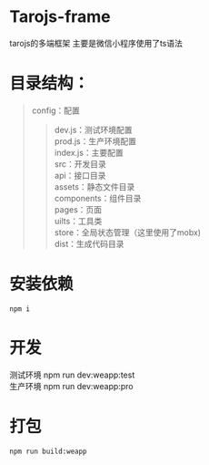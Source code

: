 # Tarojs-frame
tarojs的多端框架 主要是微信小程序使用了ts语法  
# 目录结构：  
> config：配置   
>>dev.js：测试环境配置  
>> prod.js：生产环境配置  
>> index.js：主要配置  
src：开发目录  
    api：接口目录   
    assets：静态文件目录  
    components：组件目录  
    pages：页面  
    uilts：工具类  
    store：全局状态管理（这里使用了mobx)  
dist：生成代码目录  
  
# 安装依赖  
    npm i  

# 开发  
   测试环境 npm run dev:weapp:test  
   生产环境 npm run dev:weapp:pro  
# 打包  
    npm run build:weapp  
    
